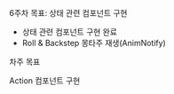 6주차 목표: 상태 관련 컴포넌트 구현

- 상태 관련 컴포넌트 구현 완료
- Roll & Backstep 몽타주 재생(AnimNotify)

차주 목표

Action 컴포넌트 구현
